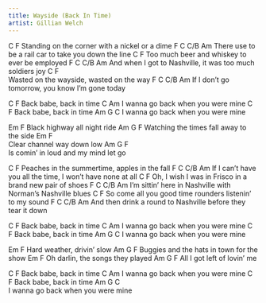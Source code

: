 ```yaml
---
title: Wayside (Back In Time)
artist: Gillian Welch
---
```

C                                         F
Standing on the corner with a nickel or a dime
F                 C                      C/B    Am
There use to be a rail car to take you down the line
C                                      F
Too much beer and whiskey to ever be employed
F                 C                             C/B   Am
And when I got to Nashville, it was too much soldiers joy
C                                    F  
Wasted on the wayside, wasted on the way
F               C                    C/B  Am
If I don’t go tomorrow, you know I’m gone today

C                  F
Back babe, back in time
           C                  Am
I wanna go back when you were mine
C                  F
Back babe, back in time
           Am  G              C
I wanna go back when you were mine

Em                      F
Black highway all night ride
             Am       G             F
Watching the times fall away to the side
Em                     F   
Clear channel way down low
             Am   G               F  
Is comin’ in loud and my mind let go

C                                        F
Peaches in the summertime, apples in the fall
F                   C                          C/B     Am
If I can’t have you all the time, I won’t have none at all
C                                                 F
Oh, I wish I was in Frisco in a brand new pair of shoes
F                   C                        C/B      Am
I’m sittin’ here in Nashville with Norman’s Nashville blues
        C                                          F
So come all you good time rounders listenin’ to my sound
F                           C                 C/B       Am
And then drink a round to Nashville before they tear it down

C                  F
Back babe, back in time
           C                  Am
I wanna go back when you were mine
C                  F
Back babe, back in time
           Am     G           C
I wanna go back when you were mine

Em                    F
Hard weather, drivin’ slow
                Am   G               F
Buggies and the hats in town for the show
Em                        F
Oh darlin, the songs they played
          Am  G          F
All I got left of lovin’ me

C                  F
Back babe, back in time
           C                  Am
I wanna go back when you were mine
C                  F
Back babe, back in time
            Am  G             C   
I wanna go back when you were mine
